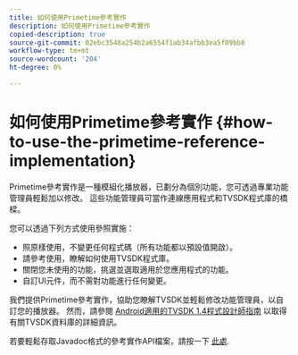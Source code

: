 ```yaml
---
title: 如何使用Primetime參考實作
description: 如何使用Primetime參考實作
copied-description: true
source-git-commit: 02ebc3548a254b2a6554f1ab34afbb3ea5f09bb8
workflow-type: tm+mt
source-wordcount: '204'
ht-degree: 0%

---
```


# 如何使用Primetime參考實作 {#how-to-use-the-primetime-reference-implementation}

Primetime參考實作是一種模組化播放器，已劃分為個別功能，您可透過專業功能管理員輕鬆加以修改。 這些功能管理員可當作連線應用程式和TVSDK程式庫的橋樑。

您可以透過下列方式使用參照實施：

* 照原樣使用，不變更任何程式碼（所有功能都以預設值開啟）。
* 請參考使用，瞭解如何使用TVSDK程式庫。
* 關閉您未使用的功能，挑選並選取適用於您應用程式的功能。
* 自訂UI元件，而不需對功能進行任何變更。

我們提供Primetime參考實作，協助您瞭解TVSDK並輕鬆修改功能管理員，以自訂您的播放器。 然而，請參閱 [Android適用的TVSDK 1.4程式設計師指南](https://helpx.adobe.com/content/dam/help/en/primetime/programming-guides/psdk_android.pdf) 以取得有關TVSDK資料庫的詳細資訊。

若要輕鬆存取Javadoc格式的參考實作API檔案，請按一下 [此處](https://help.adobe.com/en_US/primetime/api/reference_implementation/android/javadoc/index.html).

